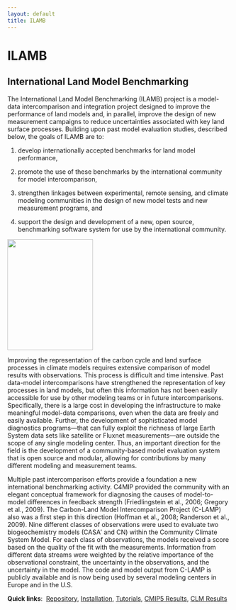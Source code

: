 ```yaml
---
layout: default
title: ILAMB
---
```


ILAMB
=====

International Land Model Benchmarking
-------------------------------------

The International Land Model Benchmarking (ILAMB) project is a model-data intercomparison and integration project designed to improve the performance of land models and, in parallel, improve the design of new measurement campaigns to reduce uncertainties associated with key land surface processes. Building upon past model evaluation studies, described below, the goals of ILAMB are to:

1. develop internationally accepted benchmarks for land model performance,

2. promote the use of these benchmarks by the international community for model intercomparison,

3. strengthen linkages between experimental, remote sensing, and climate modeling communities in the design of new model tests and new measurement programs, and

4. support the design and development of a new, open source, benchmarking software system for use by the international community.

<a border="0" align="right" target="_blank" href="https://www.ilamb.org/meetings/washington2016/2016_ILAMB_Report_V10_web.pdf"><img width="193" height="250" src="https://www.ilamb.org/meetings/washington2016/2016_ILAMB_Report_cover_small.jpg"></a>

Improving the representation of the carbon cycle and land surface
processes in climate models requires extensive comparison of model results
with observations. This process is difficult and time intensive. Past
data-model intercomparisons have strengthened the representation
of key processes in land models, but often this information has not
been easily accessible for use by other modeling teams or in future
intercomparisons. Specifically, there is a large cost in developing
the infrastructure to make meaningful model-data comparisons, even when
the data are freely and easily available. Further, the development of
sophisticated model diagnostics programs—that can fully exploit
the richness of large Earth System data sets like satellite or
Fluxnet measurements—are outside the scope of any single modeling
center. Thus, an important direction for the field is the development
of a community-based model evaluation system that is open source and
modular, allowing for contributions by many different modeling and
measurement teams.

Multiple past intercomparison efforts provide a foundation a new
international benchmarking activity. C4MIP provided the community with an
elegant conceptual framework for diagnosing the causes of model-to-model
differences in feedback strength (Friedlingstein et al., 2006; Gregory et
al., 2009). The Carbon-Land Model Intercomparison Project (C-LAMP) also
was a first step in this direction (Hoffman et al., 2008; Randerson et
al., 2009). Nine different classes of observations were used to evaluate
two biogeochemistry models (CASA′ and CN) within the Community Climate
System Model. For each class of observations, the models received a
score based on the quality of the fit with the measurements. Information
from different data streams were weighted by the relative importance
of the observational constraint, the uncertainty in the observations,
and the uncertainty in the model. The code and model output from C-LAMP
is publicly available and is now being used by several modeling centers
in Europe and in the U.S.

<strong>Quick links</strong>:&nbsp;
<a href="https://bitbucket.org/ncollier/ilamb">Repository</a>,
<a href="http://ilamb.ornl.gov/doc/install.html">Installation</a>,
<a href="http://ilamb.ornl.gov/doc/tutorial.html">Tutorials</a>,
<a href="http://ilamb.ornl.gov/CMIP5">CMIP5 Results</a>,
<a href="http://ilamb.ornl.gov/CLM">CLM Results</a>

